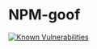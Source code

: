 # NPM-goof

[![Known Vulnerabilities](https://snyk.io/test/github/Ioana08/NPM-goof/badge.svg)](https://snyk.io/test/github/Ioana08/NPM-goof)
